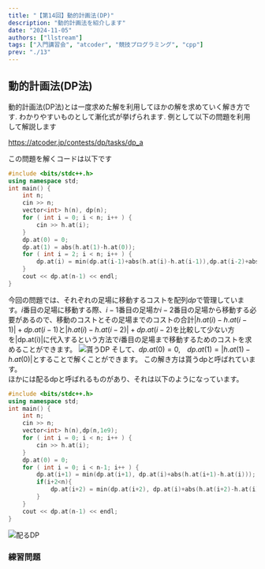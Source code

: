 ```yaml
---
title: "【第14回】動的計画法(DP)"
description: "動的計画法を紹介します"
date: "2024-11-05"
authors: ["llstream"]
tags: ["入門講習会", "atcoder", "競技プログラミング", "cpp"]
prev: "./13"
---
```


## 動的計画法(DP法)

動的計画法(DP法)とは一度求めた解を利用してほかの解を求めていく解き方です.
わかりやすいものとして漸化式が挙げられます.
例として以下の問題を利用して解説します

<https://atcoder.jp/contests/dp/tasks/dp_a>

この問題を解くコードは以下です

```cpp
#include <bits/stdc++.h>
using namespace std;
int main() {
    int n;
    cin >> n;
    vector<int> h(n), dp(n);
    for ( int i = 0; i < n; i++ ) {
        cin >> h.at(i);
    }
    dp.at(0) = 0;
    dp.at(1) = abs(h.at(1)-h.at(0));
    for ( int i = 2; i < n; i++ ) {
        dp.at(i) = min(dp.at(i-1)+abs(h.at(i)-h.at(i-1)),dp.at(i-2)+abs(h.at(i)-h.at(i-2)));
    }
    cout << dp.at(n-1) << endl;
}
```

今回の問題では、それぞれの足場に移動するコストを配列$dp$で管理しています。$i$番目の足場に移動する際、$i-1$番目の足場か$i-2$番目の足場から移動する必要があるので、移動のコストとその足場までのコストの合計$|h.at(i)-h.at(i-1)|+dp.at(i-1)$と$|h.at(i)-h.at(i-2)|+dp.at(i-2)$を比較して少ない方を|dp.at(i)|に代入するという方法で$i$番目の足場まで移動するためのコストを求めることができます。
![貰うDP](/images/blog/intro-course-14/dp-setumei.png)
そして、$dp.at(0)=0$,　$dp.at(1)=|h.at(1)-h.at(0)|$とすることで解くことができます。
この解き方は貰うdpと呼ばれています。  
ほかには配るdpと呼ばれるものがあり、それは以下のようになっています。

```cpp
#include <bits/stdc++.h>
using namespace std;
int main() {
    int n;
    cin >> n;
    vector<int> h(n),dp(n,1e9);
    for ( int i = 0; i < n; i++ ) {
        cin >> h.at(i);
    }
    dp.at(0) = 0;
    for ( int i = 0; i < n-1; i++ ) {
        dp.at(i+1) = min(dp.at(i+1), dp.at(i)+abs(h.at(i+1)-h.at(i)));
        if(i+2<n){
            dp.at(i+2) = min(dp.at(i+2), dp.at(i)+abs(h.at(i+2)-h.at(i)));
        }
    }
    cout << dp.at(n-1) << endl;
}
```

![配るDP](/images/blog/intro-course-14/kubaru-dp-setumei.png)

### 練習問題
